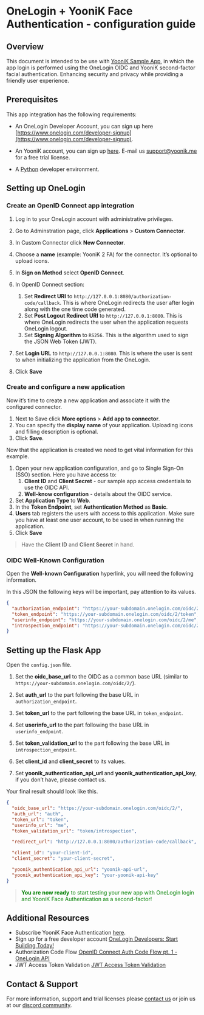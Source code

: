 # OneLogin + YooniK Face Authentication - configuration guide

## Overview

This document is intended to be use with [YooniK Sample App](https://github.com/dev-yoonik/yoonik-okta-example-python), in which the app login is performed 
using the OneLogin OIDC and YooniK second-factor facial authentication. Enhancing security and privacy while providing a friendly user experience.

## Prerequisites

This app integration has the following requirements:

*   An OneLogin Developer Account, you can sign up here [https://www.onelogin.com/developer-signup](https://www.onelogin.com/developer-signup).
    
*   An YooniK account, you can sign up [here](https://www.yoonik.me/register). E-mail us [support@yoonik.me](mailto:support@yoonik.me) for a free trial license.
    
*   A [Python](https://www.python.org) developer environment.
    

## Setting up OneLogin

### Create an OpenID Connect app integration

1. Log in to your OneLogin account with administrative privileges.
    
2. Go to Adminstration page, click **Applications** > **Custom Connector**. 
    
3. In Custom Connector click **New Connector**.

4. Choose a **name** (example: YooniK 2 FA) for the connector. It’s optional to upload icons.
5. In **Sign on Method** select **OpenID Connect**.
6. In OpenID Connect section:
   1. Set **Redirect URI** to `http://127.0.0.1:8080/authorization-code/callback`. 
   This is where  OneLogin redirects the user after login along with the one time code generated.
   2. Set **Post Logout Redirect URI** to `http://127.0.0.1:8080`. 
   This is where OneLogin redirects the user when the application requests OneLogin logout.
   3. Set **Signing Algorithm** to `RS256`. This is the algorithm used to sign the JSON Web Token (JWT).
7. Set **Login URL** to `http://127.0.0.1:8080`. This is where the user is sent to when initializing the application from the OneLogin.
8. Click **Save**

### Create and configure a new application

Now it’s time to create a new application and associate it with the configured connector.

1. Next to Save click **More options** > **Add app to connector**.
2. You can specify the **display name** of your application. Uploading icons and filling description is optional.
3. Click **Save**.

Now that the application is created we need to get vital information for this example.

1. Open your new application configuration, and go to Single Sign-On (SSO) section. Here you have access to:
   1. **Client ID** and **Client Secret** - our sample app access credentials to use the OIDC API.
   2. **Well-know configuration** - details about the OIDC service.
2. Set **Application Type** to **Web**.
3. In the **Token Endpoint**, set **Authentication Method** as **Basic**.
4. **Users** tab registers the users with access to this application. Make sure you have at least one user account, to be used in when running the application.
5. Click **Save**

> Have the **Client ID** and **Client Secret** in hand.


### OIDC Well-Known Configuration

Open the **Well-known Configuration** hyperlink, you will need the following information.

In this JSON the following keys will be important, pay attention to its values. 

```json
{
  "authorization_endpoint": "https://your-subdomain.onelogin.com/oidc/2/auth",
  "token_endpoint": "https://your-subdomain.onelogin.com/oidc/2/token",
  "userinfo_endpoint": "https://your-subdomain.onelogin.com/oidc/2/me",
  "introspection_endpoint": "https://your-subdomain.onelogin.com/oidc/2/token/introspection"
}
```

## Setting up the Flask App

Open the `config.json` file.

1. Set the **oidc_base_url** to the OIDC as a common base URL (similar to `https://your-subdomain.onelogin.com/oidc/2/`).

2. Set **auth_url** to the part following the base URL in `authorization_endpoint`.

3. Set  **token_url** to the part following the base URL in `token_endpoint`.

5. Set **userinfo_url** to the part following the base URL in `userinfo_endpoint`.

6. Set **token_validation_url** to the part following the base URL in `introspection_endpoint`.

7. Set **client_id** and **client_secret** to its values.

8. Set **yoonik_authentication_api_url** and **yoonik_authentication_api_key**, if you don’t have, please contact us.

Your final result should look like this.

```json
{
  "oidc_base_url": "https://your-subdomain.onelogin.com/oidc/2/",
  "auth_url": "auth",
  "token_url": "token",
  "userinfo_url": "me",
  "token_validation_url": "token/introspection",

  "redirect_url": "http://127.0.0.1:8080/authorization-code/callback",

  "client_id": "your-client-id",
  "client_secret": "your-client-secret",

  "yoonik_authentication_api_url": "yoonik-api-url",
  "yoonik_authentication_api_key": "your-yoonik-api-key"
}
```

> <span style="color:green">**You are now ready** to start testing your new app with OneLogin login and YooniK Face Authentication as a second-factor!</span>
## Additional Resources

* Subscribe YooniK Face Authentication [here](https://www.yoonik.me/pricing).
* Sign up for a free developer account [OneLogin Developers: Start Building Today!](https://developers.onelogin.com/)
* Authorization Code Flow [OpenID Connect Auth Code Flow pt. 1 - OneLogin API](https://developers.onelogin.com/openid-connect/api/authorization-code)
* JWT Access Token Validation [JWT Access Token Validation](https://developers.onelogin.com/authentication/tools/jwt)

## Contact & Support

For more information, support and trial licenses please [contact us](mailto:support@yoonik.me) or join us at our [discord community](https://discord.gg/SqHVQUFNtN).
